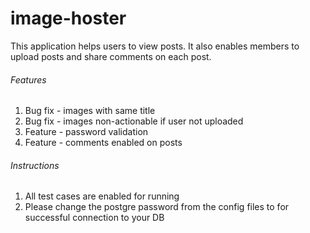 # image-hoster

This application helps users to view posts.
It also enables members to upload posts and share comments on each post.

###### Features
1. Bug fix - images with same title
2. Bug fix - images non-actionable if user not uploaded
3. Feature - password validation
4. Feature - comments enabled on posts

###### Instructions
1. All test cases are enabled for running
2. Please change the postgre password from the config files to for successful connection to your DB
